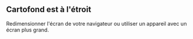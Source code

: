 ## Cartofond est à l'étroit

Redimensionner l'écran de votre navigateur ou utiliser un appareil avec un écran plus grand.